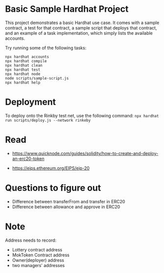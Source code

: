 # Basic Sample Hardhat Project

This project demonstrates a basic Hardhat use case. It comes with a sample contract, a test for that contract, a sample script that deploys that contract, and an example of a task implementation, which simply lists the available accounts.

Try running some of the following tasks:

```shell
npx hardhat accounts
npx hardhat compile
npx hardhat clean
npx hardhat test
npx hardhat node
node scripts/sample-script.js
npx hardhat help
```

# Deployment

To deploy onto the Rinkby test net, use the following command:
`npx hardhat run scripts/deploy.js --network rinkeby`

# Read

- https://www.quicknode.com/guides/solidity/how-to-create-and-deploy-an-erc20-token

* https://eips.ethereum.org/EIPS/eip-20

# Questions to figure out

- Difference between transferFrom and transfer in ERC20
- Difference between allowance and approve in ERC20

# Note

Address needs to record:

- Lottery contract address
- MokToken Contract address
- Owner(deployer) address
- two managers' addresses

